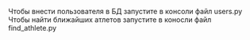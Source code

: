 Чтобы внести пользователя в БД запустите в консоли файл users.py
Чтобы найти ближайших атлетов запустите в коносли файл find_athlete.py
